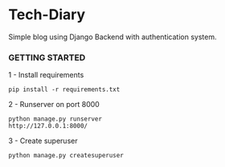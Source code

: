 # Tech-Diary

Simple blog using Django Backend with authentication system.

### GETTING STARTED

1 - Install requirements 
```
pip install -r requirements.txt
```

2 - Runserver on port 8000
```
python manage.py runserver
http://127.0.0.1:8000/
```

3 - Create superuser 
```
python manage.py createsuperuser
```
